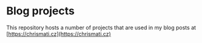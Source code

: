 # Blog projects

This repository hosts a number of projects that are used in my blog posts at [https://chrismati.cz](https://chrismati.cz)
